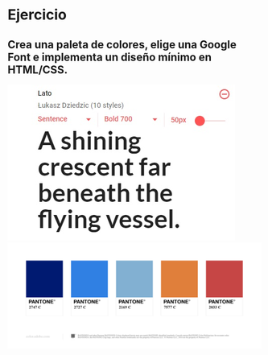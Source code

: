 # Ejercicio 

## Crea una paleta de colores, elige una Google Font e implementa un diseño mínimo en HTML/CSS.

![font](./assets/latofont.jpg)
![font](./assets/AdobeColorPantone.jpeg)